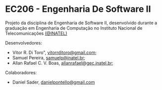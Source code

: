 # EC206 - Engenharia De Software II

Projeto da disciplina de Engenharia de Software II, desenvolvido durante a graduação em Engenharia de Computação no Instituto Nacional de Telecomunicações [(@INATEL)](https://www.inatel.br "Inatel's Homepage")

Desenvolvedores:
  - Vitor R. Di Toro", vitorrditoro@gmail.com;
  - Samuel Pereira, samuelp@inatel.br;
  - Allan Rafael C. V. Boas, allanrafael@gec.inatel.br;
  
Colaboradores:
  - Daniel Sader, danielpontello@gmail.com 
